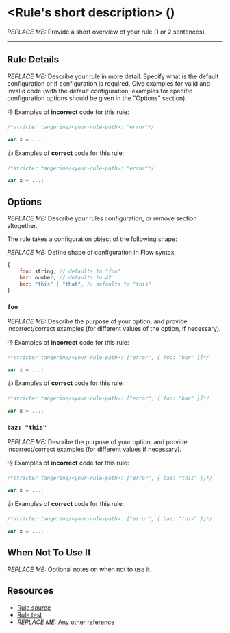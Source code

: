 # <Rule's short description> (<your-rule-name>)

_REPLACE ME:_ Provide a short overview of your rule (1 or 2 sentences).

---

## Rule Details

_REPLACE ME:_ Describe your rule in more detail.
Specify what is the default configuration or if configuration is required.
Give examples for valid and invalid code (with the default configuration; examples for specific configuration options should be given in the "Options" section).

👎 Examples of **incorrect** code for this rule:

```js
/*stricter tangerine/<your-rule-path>: "error"*/

var x = ...;
```

👍 Examples of **correct** code for this rule:

```js
/*stricter tangerine/<your-rule-path>: "error"*/

var x = ...;
```

## Options

_REPLACE ME:_ Describe your rules configuration, or remove section altogether.

The rule takes a configuration object of the following shape:

_REPLACE ME:_ Define shape of configuration in Flow syntax.

```js
{
    foo: string, // defaults to "foo"
    bar: number, // defaults to 42
    baz: "this" | "that", // defaults to "this"
}
```

### `foo`

_REPLACE ME:_ Describe the purpose of your option, and provide incorrect/correct examples (for different values of the option, if necessary).

👎 Examples of **incorrect** code for this rule:

```js
/*stricter tangerine/<your-rule-path>: ["error", { foo: "bar" }]*/

var x = ...;
```

👍 Examples of **correct** code for this rule:

```js
/*stricter tangerine/<your-rule-path>: ["error", { foo: "bar" }]*/

var x = ...;
```

### `baz: "this"`

_REPLACE ME:_ Describe the purpose of your option, and provide incorrect/correct examples (for different values if necessary).

👎 Examples of **incorrect** code for this rule:

```js
/*stricter tangerine/<your-rule-path>: ["error", { baz: "this" }]*/

var x = ...;
```

👍 Examples of **correct** code for this rule:

```js
/*stricter tangerine/<your-rule-path>: ["error", { baz: "this" }]*/

var x = ...;
```

## When Not To Use It

_REPLACE ME:_ Optional notes on when not to use it.

## Resources

- [Rule source](./index.js)
- [Rule test](./test.js)
- _REPLACE ME:_ [Any other reference](https://example.org)
